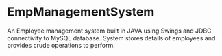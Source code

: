 # EmpManagementSystem
An Employee management system built in JAVA using Swings and JDBC connectivity to MySQL database. System
stores details of employees and provides crude operations to perform.
